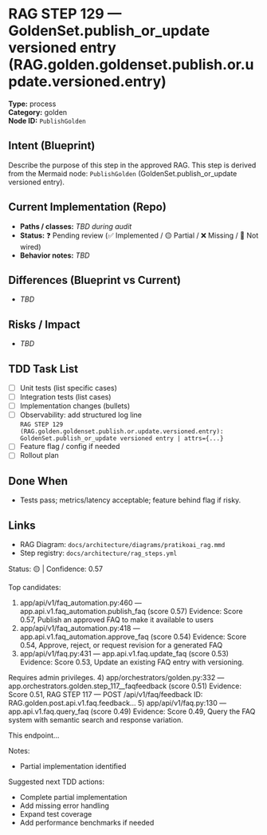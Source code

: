 # RAG STEP 129 — GoldenSet.publish_or_update versioned entry (RAG.golden.goldenset.publish.or.update.versioned.entry)

**Type:** process  
**Category:** golden  
**Node ID:** `PublishGolden`

## Intent (Blueprint)
Describe the purpose of this step in the approved RAG. This step is derived from the Mermaid node: `PublishGolden` (GoldenSet.publish_or_update versioned entry).

## Current Implementation (Repo)
- **Paths / classes:** _TBD during audit_
- **Status:** ❓ Pending review (✅ Implemented / 🟡 Partial / ❌ Missing / 🔌 Not wired)
- **Behavior notes:** _TBD_

## Differences (Blueprint vs Current)
- _TBD_

## Risks / Impact
- _TBD_

## TDD Task List
- [ ] Unit tests (list specific cases)
- [ ] Integration tests (list cases)
- [ ] Implementation changes (bullets)
- [ ] Observability: add structured log line  
  `RAG STEP 129 (RAG.golden.goldenset.publish.or.update.versioned.entry): GoldenSet.publish_or_update versioned entry | attrs={...}`
- [ ] Feature flag / config if needed
- [ ] Rollout plan

## Done When
- Tests pass; metrics/latency acceptable; feature behind flag if risky.

## Links
- RAG Diagram: `docs/architecture/diagrams/pratikoai_rag.mmd`
- Step registry: `docs/architecture/rag_steps.yml`


<!-- AUTO-AUDIT:BEGIN -->
Status: 🟡  |  Confidence: 0.57

Top candidates:
1) app/api/v1/faq_automation.py:460 — app.api.v1.faq_automation.publish_faq (score 0.57)
   Evidence: Score 0.57, Publish an approved FAQ to make it available to users
2) app/api/v1/faq_automation.py:418 — app.api.v1.faq_automation.approve_faq (score 0.54)
   Evidence: Score 0.54, Approve, reject, or request revision for a generated FAQ
3) app/api/v1/faq.py:431 — app.api.v1.faq.update_faq (score 0.53)
   Evidence: Score 0.53, Update an existing FAQ entry with versioning.

Requires admin privileges.
4) app/orchestrators/golden.py:332 — app.orchestrators.golden.step_117__faqfeedback (score 0.51)
   Evidence: Score 0.51, RAG STEP 117 — POST /api/v1/faq/feedback
ID: RAG.golden.post.api.v1.faq.feedback...
5) app/api/v1/faq.py:130 — app.api.v1.faq.query_faq (score 0.49)
   Evidence: Score 0.49, Query the FAQ system with semantic search and response variation.

This endpoint...

Notes:
- Partial implementation identified

Suggested next TDD actions:
- Complete partial implementation
- Add missing error handling
- Expand test coverage
- Add performance benchmarks if needed
<!-- AUTO-AUDIT:END -->